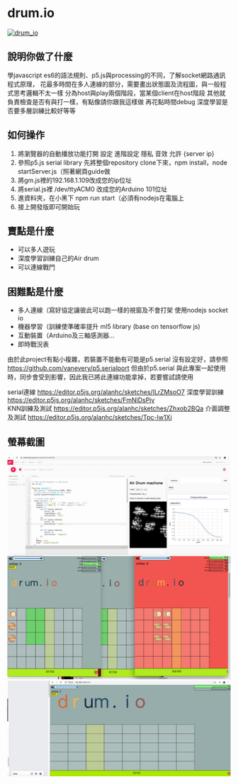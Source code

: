 
# drum.io
[![drum_io](http://img.youtube.com/vi/82d7E0uENcg/0.jpg)](https://youtu.be/82d7E0uENcg)

## 說明你做了什麼
學javascript es6的語法規則、p5.js與processing的不同，了解socket網路通訊程式原理，
花最多時間在多人連線的部分，需要畫出狀態圖及流程圖，與一般程式思考邏輯不太一樣
分為host與play兩個階段，當某個client在host階段 其他就負責檢查是否有與打一樣，有點像請你跟我這樣做
再花點時間debug
深度學習是否要多層訓練比較好等等

## 如何操作
1. 將瀏覽器的自動播放功能打開 設定 進階設定 隱私 音效 允許 {server ip}
2. 參照p5.js serial library 先將整個repository clone下來，npm install，node startServer.js（照著網頁guide做 
3. 將gm.js裡的192.168.1.109改成您的ip位址
4. 將serial.js裡 /dev/ttyACM0 改成您的Arduino 101位址
5. 進資料夾，在小黑下 npm run start（必須有nodejs在電腦上
6. 接上開發版即可開始玩

## 賣點是什麼
* 可以多人遊玩
* 深度學習訓練自己的Air drum
* 可以連線戰鬥

## 困難點是什麼
* 多人連線（寫好協定讓彼此可以跑一樣的視窗及不會打架 使用nodejs socket io
* 機器學習（訓練使準確率提升 ml5 library (base on tensorflow js)
* 互動裝置（Arduino及三軸感測器...
* 即時戰況表

由於此project有點小複雜，若裝置不能動有可能是p5.serial 沒有設定好，請參照 https://github.com/vanevery/p5.serialport
但由於p5.serial 與此專案一起使用時，同步會受到影響，因此我已將此連線功能拿掉，若要嘗試請使用


serial連線 https://editor.p5js.org/alanhc/sketches/ILrZMsoO7
深度學習訓練 https://editor.p5js.org/alanhc/sketches/FmNlDsPjv     
KNN訓練及測試 https://editor.p5js.org/alanhc/sketches/Zhxob2BQa
介面調整及測試 https://editor.p5js.org/alanhc/sketches/Tpc-lw1Xi

## 螢幕截圖
![](img/Screen1.png)
![](img/Screen2.png)
![](img/Screen3.png)

